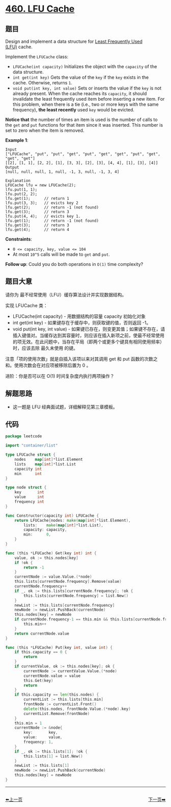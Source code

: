 # [460. LFU Cache](https://leetcode.com/problems/lfu-cache/)


## 题目

Design and implement a data structure for [Least Frequently Used (LFU)](https://en.wikipedia.org/wiki/Least_frequently_used) cache.

Implement the `LFUCache` class:

- `LFUCache(int capacity)` Initializes the object with the `capacity` of the data structure.
- `int get(int key)` Gets the value of the `key` if the `key` exists in the cache. Otherwise, returns `1`.
- `void put(int key, int value)` Sets or inserts the value if the `key` is not already present. When the cache reaches its `capacity`, it should invalidate the least frequently used item before inserting a new item. For this problem, when there is a tie (i.e., two or more keys with the same frequency), **the least recently** used `key` would be evicted.

**Notice that** the number of times an item is used is the number of calls to the `get` and `put` functions for that item since it was inserted. This number is set to zero when the item is removed.

**Example 1**:

```
Input
["LFUCache", "put", "put", "get", "put", "get", "get", "put", "get", "get", "get"]
[[2], [1, 1], [2, 2], [1], [3, 3], [2], [3], [4, 4], [1], [3], [4]]
Output
[null, null, null, 1, null, -1, 3, null, -1, 3, 4]

Explanation
LFUCache lfu = new LFUCache(2);
lfu.put(1, 1);
lfu.put(2, 2);
lfu.get(1);      // return 1
lfu.put(3, 3);   // evicts key 2
lfu.get(2);      // return -1 (not found)
lfu.get(3);      // return 3
lfu.put(4, 4);   // evicts key 1.
lfu.get(1);      // return -1 (not found)
lfu.get(3);      // return 3
lfu.get(4);      // return 4

```

**Constraints**:

- `0 <= capacity, key, value <= 104`
- At most `10^5` calls will be made to `get` and `put`.

**Follow up**: Could you do both operations in `O(1)` time complexity?

## 题目大意

请你为 最不经常使用（LFU）缓存算法设计并实现数据结构。

实现 LFUCache 类：

- LFUCache(int capacity) - 用数据结构的容量 capacity 初始化对象
- int get(int key) - 如果键存在于缓存中，则获取键的值，否则返回 -1。
- void put(int key, int value) - 如果键已存在，则变更其值；如果键不存在，请插入键值对。当缓存达到其容量时，则应该在插入新项之前，使最不经常使用的项无效。在此问题中，当存在平局（即两个或更多个键具有相同使用频率）时，应该去除 最久未使用 的键。

注意「项的使用次数」就是自插入该项以来对其调用 get 和 put 函数的次数之和。使用次数会在对应项被移除后置为 0 。

进阶：你是否可以在 O(1) 时间复杂度内执行两项操作？

## 解题思路

- 这一题是 LFU 经典面试题，详细解释见第三章模板。

## 代码

```go
package leetcode

import "container/list"

type LFUCache struct {
	nodes    map[int]*list.Element
	lists    map[int]*list.List
	capacity int
	min      int
}

type node struct {
	key       int
	value     int
	frequency int
}

func Constructor(capacity int) LFUCache {
	return LFUCache{nodes: make(map[int]*list.Element),
		lists:    make(map[int]*list.List),
		capacity: capacity,
		min:      0,
	}
}

func (this *LFUCache) Get(key int) int {
	value, ok := this.nodes[key]
	if !ok {
		return -1
	}
	currentNode := value.Value.(*node)
	this.lists[currentNode.frequency].Remove(value)
	currentNode.frequency++
	if _, ok := this.lists[currentNode.frequency]; !ok {
		this.lists[currentNode.frequency] = list.New()
	}
	newList := this.lists[currentNode.frequency]
	newNode := newList.PushBack(currentNode)
	this.nodes[key] = newNode
	if currentNode.frequency-1 == this.min && this.lists[currentNode.frequency-1].Len() == 0 {
		this.min++
	}
	return currentNode.value
}

func (this *LFUCache) Put(key int, value int) {
	if this.capacity == 0 {
		return
	}
	if currentValue, ok := this.nodes[key]; ok {
		currentNode := currentValue.Value.(*node)
		currentNode.value = value
		this.Get(key)
		return
	}
	if this.capacity == len(this.nodes) {
		currentList := this.lists[this.min]
		frontNode := currentList.Front()
		delete(this.nodes, frontNode.Value.(*node).key)
		currentList.Remove(frontNode)
	}
	this.min = 1
	currentNode := &node{
		key:       key,
		value:     value,
		frequency: 1,
	}
	if _, ok := this.lists[1]; !ok {
		this.lists[1] = list.New()
	}
	newList := this.lists[1]
	newNode := newList.PushBack(currentNode)
	this.nodes[key] = newNode
}
```


----------------------------------------------
<div style="display: flex;justify-content: space-between;align-items: center;">
<p><a href="https://books.halfrost.com/leetcode/ChapterFour/0400~0499/0458.Poor-Pigs/">⬅️上一页</a></p>
<p><a href="https://books.halfrost.com/leetcode/ChapterFour/0400~0499/0461.Hamming-Distance/">下一页➡️</a></p>
</div>
